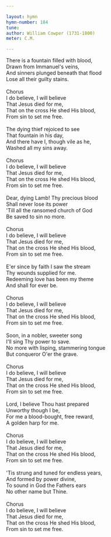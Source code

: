 ```yaml
---

layout: hymn
hymn-number: 184
tune: 
author: William Cowper (1731-1800)
meter: C.M.

---
```

There is a fountain filled with blood,<br>Drawn from Immanuel's veins,<br>And sinners plunged beneath that flood<br>Lose all their guilty stains.<br><br>Chorus<br>I do believe, I will believe<br>That Jesus died for me,<br>That on the cross He shed His blood,<br>From sin to set me free.<br><br>The dying thief rejoiced to see<br>That fountain in his day,<br>And there have I, though vile as he,<br>Washed all my sins away.<br><br>Chorus<br>I do believe, I will believe<br>That Jesus died for me,<br>That on the cross He shed His blood,<br>From sin to set me free.<br><br>Dear, dying Lamb! Thy precious blood<br>Shall never lose its power<br>'Till all the ransomed church of God<br>Be saved to sin no more.<br><br>Chorus<br>I do believe, I will believe<br>That Jesus died for me,<br>That on the cross He shed His blood,<br>From sin to set me free.<br><br>E'er since by faith I saw the stream<br>Thy wounds supplied for me.<br>Redeeming love has been my theme<br>And shall for ever be.<br><br>Chorus<br>I do believe, I will believe<br>That Jesus died for me,<br>That on the cross He shed His blood,<br>From sin to set me free.<br><br>Soon, in a nobler, sweeter song<br>I'll sing Thy power to save.<br>No more with lisping, stammering tongue<br>But conqueror O'er the grave.<br><br>Chorus<br>I do believe, I will believe<br>That Jesus died for me,<br>That on the cross He shed His blood,<br>From sin to set me free.<br><br>Lord, I believe Thou hast prepared<br>Unworthy though I be,<br>For me a blood-bought, free reward,<br>A golden harp for me.<br><br>Chorus<br>I do believe, I will believe<br>That Jesus died for me,<br>That on the cross He shed His blood,<br>From sin to set me free.<br><br>'Tis strung and tuned for endless years,<br>And formed by power divine,<br>To sound in God the Fathers ears<br>No other name but Thine.<br><br>Chorus<br>I do believe, I will believe<br>That Jesus died for me,<br>That on the cross He shed His blood,<br>From sin to set me free.<br><br><br>
